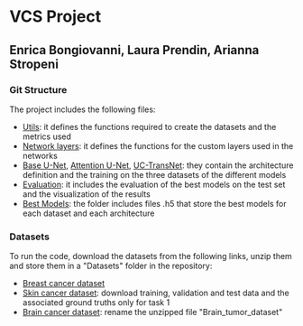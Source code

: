 # VCS Project
## Enrica Bongiovanni, Laura Prendin, Arianna Stropeni

### Git Structure
The project includes the following files:

- [Utils](utils.py): it defines the functions required to create the datasets and the metrics used
- [Network layers](network_layers.py): it defines the functions for the custom layers used in the networks
- [Base U-Net](base_unet.ipynb), [Attention U-Net](attention_unet.ipynb), [UC-TransNet](uc_transnet.ipynb): they contain the architecture definition and the training on the three datasets of the different models
- [Evaluation](evaluate.ipynb): it includes the evaluation of the best models on the test set and the visualization of the results
- [Best Models](Best_models): the folder includes files .h5 that store the best models for each dataset and each architecture

### Datasets
To run the code, download the datasets from the following links, unzip them and store them in a "Datasets" folder in the repository:
- [Breast cancer dataset](https://www.kaggle.com/datasets/aryashah2k/breast-ultrasound-images-dataset)
- [Skin cancer dataset](https://challenge.isic-archive.com/data/#2017): download training, validation and test data and the associated ground truths only for task 1
- [Brain cancer dataset](https://www.kaggle.com/datasets/nikhilroxtomar/brain-tumor-segmentation/data): rename the unzipped file "Brain_tumor_dataset"
